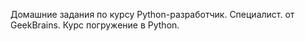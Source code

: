 Домашние задания по курсу Python-разработчик. Специалист. от GeekBrains. 
Курс погружение в Python.
